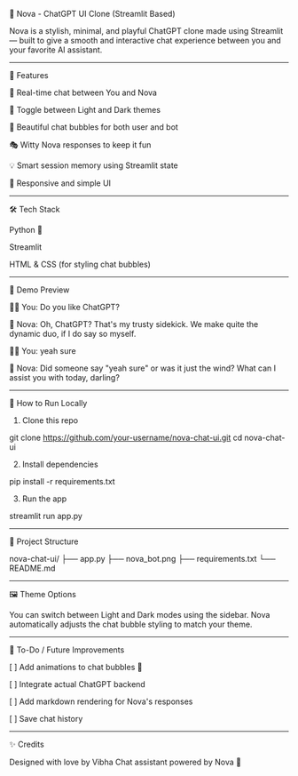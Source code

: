 🧠 Nova - ChatGPT UI Clone (Streamlit Based)

Nova is a stylish, minimal, and playful ChatGPT clone made using Streamlit — built to give a smooth and interactive chat experience between you and your favorite AI assistant.




---

🚀 Features

💬 Real-time chat between You and Nova

🌙 Toggle between Light and Dark themes

🎨 Beautiful chat bubbles for both user and bot

🎭 Witty Nova responses to keep it fun

💡 Smart session memory using Streamlit state

📱 Responsive and simple UI



---

🛠️ Tech Stack

Python 🐍

Streamlit

HTML & CSS (for styling chat bubbles)



---

📸 Demo Preview

🧍‍♂️ You: Do you like ChatGPT?

🧠 Nova: Oh, ChatGPT? That's my trusty sidekick. We make quite the dynamic duo, if I do say so myself.

🧍‍♂️ You: yeah sure

🧠 Nova: Did someone say "yeah sure" or was it just the wind? What can I assist you with today, darling?


---

🔧 How to Run Locally

1. Clone this repo



git clone https://github.com/your-username/nova-chat-ui.git
cd nova-chat-ui

2. Install dependencies



pip install -r requirements.txt

3. Run the app



streamlit run app.py


---

📁 Project Structure

nova-chat-ui/
├── app.py
├── nova_bot.png
├── requirements.txt
└── README.md


---

🖼️ Theme Options

You can switch between Light and Dark modes using the sidebar. Nova automatically adjusts the chat bubble styling to match your theme.


---

📌 To-Do / Future Improvements

[ ] Add animations to chat bubbles 💫

[ ] Integrate actual ChatGPT backend

[ ] Add markdown rendering for Nova's responses

[ ] Save chat history



---

✨ Credits

Designed with love by Vibha
Chat assistant powered by Nova 🧠